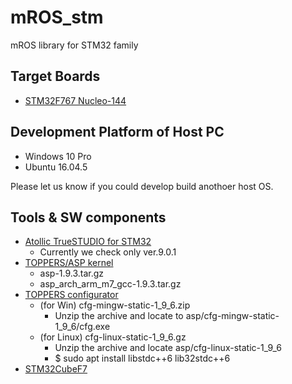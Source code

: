 # mROS_stm
mROS library for STM32 family

## Target Boards

- [STM32F767 Nucleo-144](https://www.st.com/content/st_com/ja/products/evaluation-tools/product-evaluation-tools/mcu-eval-tools/stm32-mcu-eval-tools/stm32-mcu-nucleo/nucleo-f767zi.html)

## Development Platform of Host PC

- Windows 10 Pro
- Ubuntu 16.04.5

Please let us know if you could develop build anothoer host OS.

## Tools & SW components

- [Atollic TrueSTUDIO for STM32](https://atollic.com/truestudio/)
  - Currently we check only ver.9.0.1
- [TOPPERS/ASP kernel](http://toppers.jp/asp-d-download.html)
  - asp-1.9.3.tar.gz
  - asp_arch_arm_m7_gcc-1.9.3.tar.gz
- [TOPPERS configurator](http://toppers.jp/cfg-download.html)
  - (for Win) cfg-mingw-static-1_9_6.zip
    - Unzip the archive and locate to asp/cfg-mingw-static-1_9_6/cfg.exe
  - (for Linux) cfg-linux-static-1_9_6.gz
    - Unzip the archive and locate asp/cfg-linux-static-1_9_6
    - $ sudo apt install libstdc++6 lib32stdc++6
- [STM32CubeF7](https://www.st.com/content/st_com/ja/products/embedded-software/mcus-embedded-software/stm32-embedded-software/stm32cube-mcu-packages/stm32cubef7.html)
